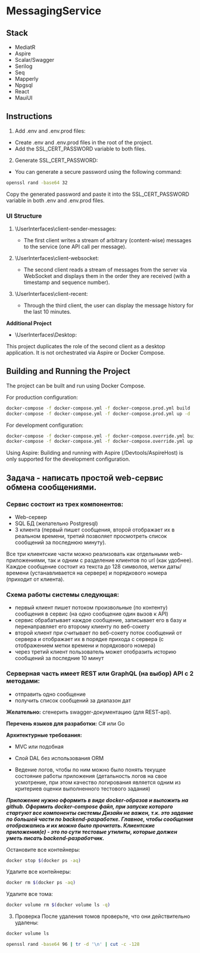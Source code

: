 # MessagingService

## Stack

- MediatR
- Aspire
- Scalar/Swagger
- Serilog
- Seq
- Mapperly
- Npgsql
- React
- MauiUI

## Instructions
1. Add .env and .env.prod files:
  - Create .env and .env.prod files in the root of the project.
  - Add the SSL_CERT_PASSWORD variable to both files.

2. Generate SSL_CERT_PASSWORD:
- You can generate a secure password using the following command:

```bash
openssl rand -base64 32
```

Copy the generated password and paste it into the SSL_CERT_PASSWORD variable in both .env and .env.prod files.

### UI Structure
1. \UserInterfaces\client-sender-messages:

    - The first client writes a stream of arbitrary (content-wise) messages to the service (one API call per message).

2. \UserInterfaces\client-websocket:

    - The second client reads a stream of messages from the server via WebSocket and displays them in the order they are received (with a timestamp and sequence number).

3. \UserInterfaces\client-recent:
   - Through the third client, the user can display the message history for the last 10 minutes.

**Additional Project**
- \UserInterfaces\Desktop:

This project duplicates the role of the second client as a desktop application. It is not orchestrated via Aspire or Docker Compose.

## Building and Running the Project
The project can be built and run using Docker Compose.

For production configuration:
```bash
docker-compose -f docker-compose.yml -f docker-compose.prod.yml build
docker-compose -f docker-compose.yml -f docker-compose.prod.yml up -d
```
For development configuration:
```bash
docker-compose -f docker-compose.yml -f docker-compose.override.yml build
docker-compose -f docker-compose.yml -f docker-compose.override.yml up -d
```

Using Aspire:
Building and running with Aspire (/Devtools/AspireHost) is only supported for the development configuration.

## Задача - написать простой web-сервис обмена сообщениями.

### Сервис состоит из трех компонентов:
- Web-сервер
- SQL БД (желательно Postgresql)
- 3 клиента (первый пишет сообщения, второй отображает их в реальном времени, третий позволяет просмотреть список сообщений за последнюю минуту).

Все три клиентские части можно реализовать как отдельными web-приложениями, так и одним c разделение клиентов по url (как удобнее).
Каждое сообщение состоит из текста до 128 символов, метки даты/времени (устанавливается на сервере) и порядкового номера (приходит от клиента).

### Схема работы системы следующая: 
- первый клиент пишет потоком произвольные (по контенту) сообщения в сервис (на одно сообщение один вызов к API)
- сервис обрабатывает каждое сообщение, записывает его в базу и перенаправляет его второму клиенту по веб-сокету
- второй клиент при считывает по веб-сокету поток сообщений от сервера и отображает их в порядке прихода с сервера (с отображением метки времени и порядкового номера)
- через третий клиент пользователь может отобразить историю сообщений за последние 10 минут

### Серверная часть имеет REST или GraphQL (на выбор) API c 2 методами:
- отправить одно сообщение
- получить список сообщений за диапазон дат

**Желательно:** сгенерить swagger-документацию (для REST-api).

**Перечень языков для разработки:** C# или Go

**Архитектурные требования:**
- MVC или подобная

- Слой DAL без использования ORM

- Ведение логов, чтобы по ним можно было понять текущее состояние работы приложения (детальность логов на свое усмотрение, при этом качество логирования является одним из критериев оценки выполненного тестового задания)

***Приложение нужно оформить в виде docker-образов и выложить на github.
Оформить docker-compose файл, при запуске которого стартуют все компоненты системы
Дизайн не важен, т.к. это задание по большей части по backend-разработке.
Главное, чтобы сообщения отображались и их можно было прочитать. Клиентские приложения(е) - это по сути тестовые утилиты, которые должен уметь писать backend-разработчик.***




Остановите все контейнеры:
```bash
docker stop $(docker ps -aq)
```

Удалите все контейнеры:
```bash
docker rm $(docker ps -aq)
```

Удалите все тома:
```bash
docker volume rm $(docker volume ls -q)
```

3. Проверка
После удаления томов проверьте, что они действительно удалены:
```bash
docker volume ls
```

```bash
openssl rand -base64 96 | tr -d '\n' | cut -c -128
```